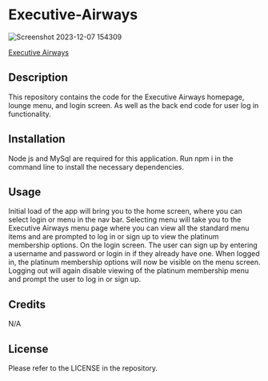 # Executive-Airways

![Screenshot 2023-12-07 154309](https://github.com/nathanphan21/Executive-Airway-Homepage/assets/122827259/5bc4a044-6c7b-4775-8c34-e6470dc34048)

<a href="https://executive-airways-670193b59853.herokuapp.com/">Executive Airways</a>
## Description

This repository contains the code for the Executive Airways homepage, lounge menu, and login screen. As well as the back end code for user log in functionality.

## Installation

Node js and MySql are required for this application. Run npm i in the command line to install the necessary dependencies.

## Usage

Initial load of the app will bring you to the home screen, where you can select login or menu in the nav bar. Selecting menu will take you to the Executive Airways menu page where you can view all the standard menu items and are prompted to log in or sign up to view the platinum membership options. On the login screen. The user can sign up by entering a username and password or login in if they already have one. When logged in, the platinum membership options will now be visible on the menu screen. Logging out will again disable viewing of the platinum membership menu and prompt the user to log in or sign up.

## Credits

N/A

## License

Please refer to the LICENSE in the repository.
